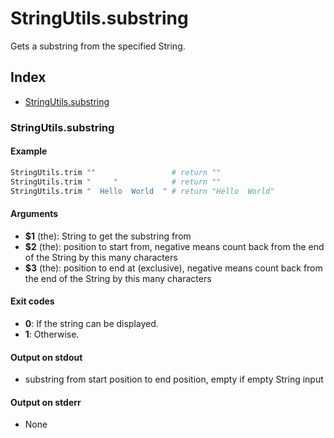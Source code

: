 # StringUtils.substring

Gets a substring from the specified String.

## Index

* [StringUtils.substring](#stringutilssubstring)

### StringUtils.substring

#### Example

```bash
StringUtils.trim ""                 # return ""
StringUtils.trim "     "            # return ""
StringUtils.trim "  Hello  World  " # return "Hello  World"
```

#### Arguments

* **$1** (the): String to get the substring from
* **$2** (the): position to start from, negative means count back from the end of the String by this many characters
* **$3** (the): position to end at (exclusive), negative means count back from the end of the String by this many characters

#### Exit codes

* **0**: If the string can be displayed.
* **1**: Otherwise.

#### Output on stdout

* substring from start position to end position, empty if empty String input

#### Output on stderr

* None

